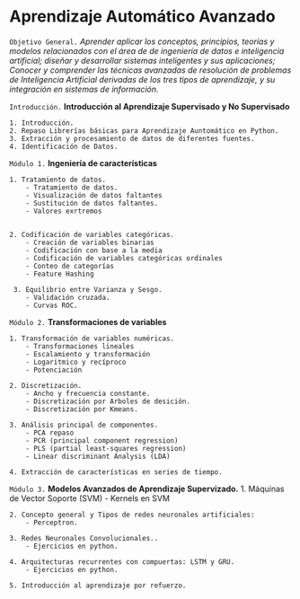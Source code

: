 # Aprendizaje Automático Avanzado


`Objetivo General.` *Aprender aplicar los conceptos, principios, teorías y modelos relacionados con el área de de ingeniería de datos e inteligencia artificial; diseñar y desarrollar sistemas inteligentes y sus aplicaciones; Conocer y comprender las técnicas avanzadas de resolución de problemas de Inteligencia Artificial derivadas de los tres tipos de aprendizaje, y su integración en sistemas de información.*

`Introducción.` **Introducción al Aprendizaje Supervisado y No Supervisado**

    1. Introducción. 
    2. Repaso Librerías básicas para Aprendizaje Auntomático en Python.
    3. Extracción y procesamiento de datos de diferentes fuentes.
    4. Identificación de Datos.
    
   
`Módulo 1.` **Ingeniería de características**

    1. Tratamiento de datos.
        - Tratamiento de datos.
        - Visualización de datos faltantes
        - Sustitución de datos faltantes.
        - Valores exrtremos
        
    
    2. Codificación de variables categóricas.
        - Creación de variables binarias
        - Codificación con base a la media
        - Codificación de variables categóricas ordinales
        - Conteo de categorías
        - Feature Hashing
        
     3. Equilibrio entre Varianza y Sesgo.
        - Validación cruzada.
        - Curvas ROC.
    
 `Módulo 2.` **Transformaciones de variables**

            
    1. Transformación de variables numéricas.
        - Transformaciones lineales
        - Escalamiento y transformación
        - Logaritmico y recíproco
        - Potenciación
    
    2. Discretización.
        - Ancho y frecuencia constante.
        - Discretización por Arboles de desición.
        - Discretización por Kmeans.
    
    3. Análisis principal de componentes.
        - PCA repaso
        - PCR (principal component regression)
        - PLS (partial least-squares regression)
        - Linear discriminant Analysis (LDA)
        
    4. Extracción de características en series de tiempo.

`Módulo 3.` **Modelos Avanzados de Aprendizaje Supervizado.**
    1. Máquinas de Vector Soporte (SVM)
        - Kernels en SVM
        
    2. Concepto general y Tipos de redes neuronales artificiales: 
        - Perceptron.
    
    3. Redes Neuronales Convolucionales..
        - Ejercicios en python.
    
    4. Arquitecturas recurrentes con compuertas: LSTM y GRU.
        - Ejercicios en python.
        
    5. Introducción al aprendizaje por refuerzo.
